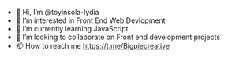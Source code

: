- 👋 Hi, I’m @toyinsola-lydia
- 👀 I’m interested in Front End Web Devlopment
- 🌱 I’m currently learning JavaScript
- 💞️ I’m looking to collaborate on Front end development projects
- 📫 How to reach me https://t.me/Bigpiecreative

<!---
toyinsola-lydia/toyinsola-lydia is a ✨ special ✨ repository because its `README.md` (this file) appears on your GitHub profile.
You can click the Preview link to take a look at your changes.
--->
